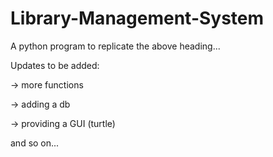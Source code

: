 # Library-Management-System

A python program to replicate the above heading...


Updates to be added:

-> more functions

-> adding a db

-> providing a GUI (turtle)

and so on...
